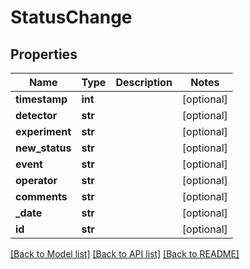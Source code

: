 # StatusChange

## Properties
Name | Type | Description | Notes
------------ | ------------- | ------------- | -------------
**timestamp** | **int** |  | [optional] 
**detector** | **str** |  | [optional] 
**experiment** | **str** |  | [optional] 
**new_status** | **str** |  | [optional] 
**event** | **str** |  | [optional] 
**operator** | **str** |  | [optional] 
**comments** | **str** |  | [optional] 
**_date** | **str** |  | [optional] 
**id** | **str** |  | [optional] 

[[Back to Model list]](../README.md#documentation-for-models) [[Back to API list]](../README.md#documentation-for-api-endpoints) [[Back to README]](../README.md)

